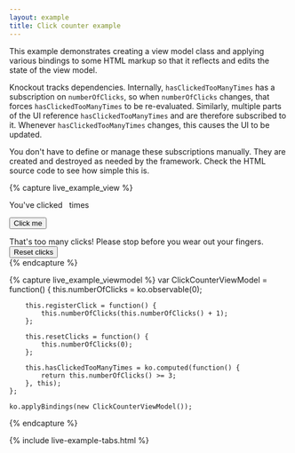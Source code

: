```yaml
---
layout: example
title: Click counter example
---
```


This example demonstrates creating a view model class and applying various bindings to some HTML markup so that it reflects and edits the state of the view model.

Knockout tracks dependencies. Internally, `hasClickedTooManyTimes` has a subscription on `numberOfClicks`, so when `numberOfClicks` changes, that forces `hasClickedTooManyTimes` to be re-evaluated. Similarly, multiple parts of the UI reference `hasClickedTooManyTimes` and are therefore subscribed to it. Whenever `hasClickedTooManyTimes` changes, this causes the UI to be updated.

You don't have to define or manage these subscriptions manually. They are created and destroyed as needed by the framework. Check the HTML source code to see how simple this is.

{% capture live_example_view %}
<div>You've clicked <span data-bind='text: numberOfClicks'>&nbsp;</span> times</div>

<button data-bind='click: registerClick, disable: hasClickedTooManyTimes'>Click me</button>

<div data-bind='visible: hasClickedTooManyTimes'>
    That's too many clicks! Please stop before you wear out your fingers.
    <button data-bind='click: resetClicks'>Reset clicks</button>
</div>
{% endcapture %}

{% capture live_example_viewmodel %}
    var ClickCounterViewModel = function() {
        this.numberOfClicks = ko.observable(0);

        this.registerClick = function() {
            this.numberOfClicks(this.numberOfClicks() + 1);
        };

        this.resetClicks = function() {
            this.numberOfClicks(0);
        };

        this.hasClickedTooManyTimes = ko.computed(function() {
            return this.numberOfClicks() >= 3;
        }, this);
    };

    ko.applyBindings(new ClickCounterViewModel());
{% endcapture %}

{% include live-example-tabs.html %}